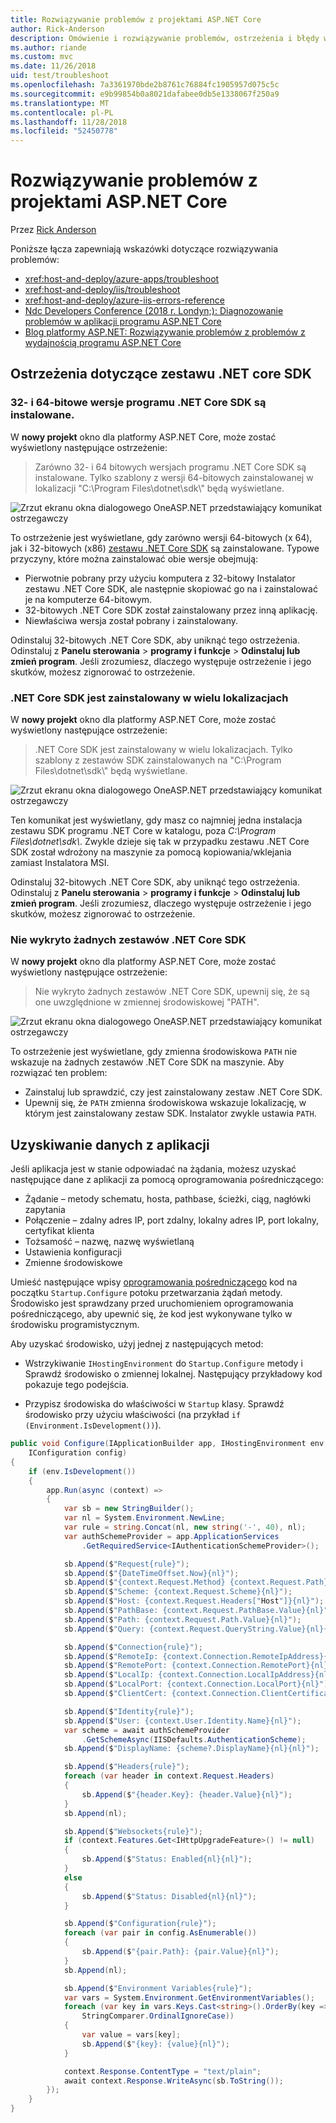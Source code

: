 ```yaml
---
title: Rozwiązywanie problemów z projektami ASP.NET Core
author: Rick-Anderson
description: Omówienie i rozwiązywanie problemów, ostrzeżenia i błędy w projektach programu ASP.NET Core.
ms.author: riande
ms.custom: mvc
ms.date: 11/26/2018
uid: test/troubleshoot
ms.openlocfilehash: 7a3361970bde2b8761c76884fc1905957d075c5c
ms.sourcegitcommit: e9b99854b0a8021dafabee0db5e1338067f250a9
ms.translationtype: MT
ms.contentlocale: pl-PL
ms.lasthandoff: 11/28/2018
ms.locfileid: "52450778"
---
```

# <a name="troubleshoot-aspnet-core-projects"></a>Rozwiązywanie problemów z projektami ASP.NET Core

Przez [Rick Anderson](https://twitter.com/RickAndMSFT)

Poniższe łącza zapewniają wskazówki dotyczące rozwiązywania problemów:

* <xref:host-and-deploy/azure-apps/troubleshoot>
* <xref:host-and-deploy/iis/troubleshoot>
* <xref:host-and-deploy/azure-iis-errors-reference>
* [Ndc Developers Conference (2018 r. Londyn;): Diagnozowanie problemów w aplikacji programu ASP.NET Core](https://www.youtube.com/watch?v=RYI0DHoIVaA)
* [Blog platformy ASP.NET: Rozwiązywanie problemów z problemów z wydajnością programu ASP.NET Core](https://blogs.msdn.microsoft.com/webdev/2018/05/23/asp-net-core-performance-improvements/)

## <a name="net-core-sdk-warnings"></a>Ostrzeżenia dotyczące zestawu .NET core SDK

### <a name="both-the-32-bit-and-64-bit-versions-of-the-net-core-sdk-are-installed"></a>32- i 64-bitowe wersje programu .NET Core SDK są instalowane.

W **nowy projekt** okno dla platformy ASP.NET Core, może zostać wyświetlony następujące ostrzeżenie:

> Zarówno 32- i 64 bitowych wersjach programu .NET Core SDK są instalowane. Tylko szablony z wersji 64-bitowych zainstalowanej w lokalizacji "C:\\Program Files\\dotnet\\sdk\\" będą wyświetlane.

![Zrzut ekranu okna dialogowego OneASP.NET przedstawiający komunikat ostrzegawczy](troubleshoot/_static/both32and64bit.png)

To ostrzeżenie jest wyświetlane, gdy zarówno wersji 64-bitowych (x 64), jak i 32-bitowych (x86) [zestawu .NET Core SDK](https://www.microsoft.com/net/download/all) są zainstalowane. Typowe przyczyny, które można zainstalować obie wersje obejmują:

* Pierwotnie pobrany przy użyciu komputera z 32-bitowy Instalator zestawu .NET Core SDK, ale następnie skopiować go na i zainstalować je na komputerze 64-bitowym.
* 32-bitowych .NET Core SDK został zainstalowany przez inną aplikację.
* Niewłaściwa wersja został pobrany i zainstalowany.

Odinstaluj 32-bitowych .NET Core SDK, aby uniknąć tego ostrzeżenia. Odinstaluj z **Panelu sterowania** > **programy i funkcje** > **Odinstaluj lub zmień program**. Jeśli zrozumiesz, dlaczego występuje ostrzeżenie i jego skutków, możesz zignorować to ostrzeżenie.

### <a name="the-net-core-sdk-is-installed-in-multiple-locations"></a>.NET Core SDK jest zainstalowany w wielu lokalizacjach

W **nowy projekt** okno dla platformy ASP.NET Core, może zostać wyświetlony następujące ostrzeżenie:

> .NET Core SDK jest zainstalowany w wielu lokalizacjach. Tylko szablony z zestawów SDK zainstalowanych na "C:\\Program Files\\dotnet\\sdk\\" będą wyświetlane.

![Zrzut ekranu okna dialogowego OneASP.NET przedstawiający komunikat ostrzegawczy](troubleshoot/_static/multiplelocations.png)

Ten komunikat jest wyświetlany, gdy masz co najmniej jedna instalacja zestawu SDK programu .NET Core w katalogu, poza *C:\\Program Files\\dotnet\\sdk\\*. Zwykle dzieje się tak w przypadku zestawu .NET Core SDK został wdrożony na maszynie za pomocą kopiowania/wklejania zamiast Instalatora MSI.

Odinstaluj 32-bitowych .NET Core SDK, aby uniknąć tego ostrzeżenia. Odinstaluj z **Panelu sterowania** > **programy i funkcje** > **Odinstaluj lub zmień program**. Jeśli zrozumiesz, dlaczego występuje ostrzeżenie i jego skutków, możesz zignorować to ostrzeżenie.

### <a name="no-net-core-sdks-were-detected"></a>Nie wykryto żadnych zestawów .NET Core SDK

W **nowy projekt** okno dla platformy ASP.NET Core, może zostać wyświetlony następujące ostrzeżenie:

> Nie wykryto żadnych zestawów .NET Core SDK, upewnij się, że są one uwzględnione w zmiennej środowiskowej "PATH".

![Zrzut ekranu okna dialogowego OneASP.NET przedstawiający komunikat ostrzegawczy](troubleshoot/_static/NoNetCore.png)

To ostrzeżenie jest wyświetlane, gdy zmienna środowiskowa `PATH` nie wskazuje na żadnych zestawów .NET Core SDK na maszynie. Aby rozwiązać ten problem:

* Zainstaluj lub sprawdzić, czy jest zainstalowany zestaw .NET Core SDK.
* Upewnij się, że `PATH` zmienna środowiskowa wskazuje lokalizację, w którym jest zainstalowany zestaw SDK. Instalator zwykle ustawia `PATH`.

## <a name="obtain-data-from-an-app"></a>Uzyskiwanie danych z aplikacji

Jeśli aplikacja jest w stanie odpowiadać na żądania, możesz uzyskać następujące dane z aplikacji za pomocą oprogramowania pośredniczącego:

* Żądanie &ndash; metody schematu, hosta, pathbase, ścieżki, ciąg, nagłówki zapytania
* Połączenie &ndash; zdalny adres IP, port zdalny, lokalny adres IP, port lokalny, certyfikat klienta
* Tożsamość &ndash; nazwę, nazwę wyświetlaną
* Ustawienia konfiguracji
* Zmienne środowiskowe

Umieść następujące wpisy [oprogramowania pośredniczącego](xref:fundamentals/middleware/index#create-a-middleware-pipeline-with-iapplicationbuilder) kod na początku `Startup.Configure` potoku przetwarzania żądań metody. Środowisko jest sprawdzany przed uruchomieniem oprogramowania pośredniczącego, aby upewnić się, że kod jest wykonywane tylko w środowisku programistycznym.

Aby uzyskać środowisko, użyj jednej z następujących metod:

* Wstrzykiwanie `IHostingEnvironment` do `Startup.Configure` metody i Sprawdź środowisko o zmiennej lokalnej. Następujący przykładowy kod pokazuje tego podejścia.

* Przypisz środowiska do właściwości w `Startup` klasy. Sprawdź środowisko przy użyciu właściwości (na przykład `if (Environment.IsDevelopment())`).

```csharp
public void Configure(IApplicationBuilder app, IHostingEnvironment env, 
    IConfiguration config)
{
    if (env.IsDevelopment())
    {
        app.Run(async (context) =>
        {
            var sb = new StringBuilder();
            var nl = System.Environment.NewLine;
            var rule = string.Concat(nl, new string('-', 40), nl);
            var authSchemeProvider = app.ApplicationServices
                .GetRequiredService<IAuthenticationSchemeProvider>();

            sb.Append($"Request{rule}");
            sb.Append($"{DateTimeOffset.Now}{nl}");
            sb.Append($"{context.Request.Method} {context.Request.Path}{nl}");
            sb.Append($"Scheme: {context.Request.Scheme}{nl}");
            sb.Append($"Host: {context.Request.Headers["Host"]}{nl}");
            sb.Append($"PathBase: {context.Request.PathBase.Value}{nl}");
            sb.Append($"Path: {context.Request.Path.Value}{nl}");
            sb.Append($"Query: {context.Request.QueryString.Value}{nl}{nl}");

            sb.Append($"Connection{rule}");
            sb.Append($"RemoteIp: {context.Connection.RemoteIpAddress}{nl}");
            sb.Append($"RemotePort: {context.Connection.RemotePort}{nl}");
            sb.Append($"LocalIp: {context.Connection.LocalIpAddress}{nl}");
            sb.Append($"LocalPort: {context.Connection.LocalPort}{nl}");
            sb.Append($"ClientCert: {context.Connection.ClientCertificate}{nl}{nl}");

            sb.Append($"Identity{rule}");
            sb.Append($"User: {context.User.Identity.Name}{nl}");
            var scheme = await authSchemeProvider
                .GetSchemeAsync(IISDefaults.AuthenticationScheme);
            sb.Append($"DisplayName: {scheme?.DisplayName}{nl}{nl}");

            sb.Append($"Headers{rule}");
            foreach (var header in context.Request.Headers)
            {
                sb.Append($"{header.Key}: {header.Value}{nl}");
            }
            sb.Append(nl);

            sb.Append($"Websockets{rule}");
            if (context.Features.Get<IHttpUpgradeFeature>() != null)
            {
                sb.Append($"Status: Enabled{nl}{nl}");
            }
            else
            {
                sb.Append($"Status: Disabled{nl}{nl}");
            }

            sb.Append($"Configuration{rule}");
            foreach (var pair in config.AsEnumerable())
            {
                sb.Append($"{pair.Path}: {pair.Value}{nl}");
            }
            sb.Append(nl);

            sb.Append($"Environment Variables{rule}");
            var vars = System.Environment.GetEnvironmentVariables();
            foreach (var key in vars.Keys.Cast<string>().OrderBy(key => key, 
                StringComparer.OrdinalIgnoreCase))
            {
                var value = vars[key];
                sb.Append($"{key}: {value}{nl}");
            }

            context.Response.ContentType = "text/plain";
            await context.Response.WriteAsync(sb.ToString());
        });
    }
}
```
